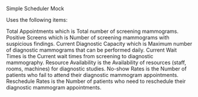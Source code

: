 Simple Scheduler Mock

Uses the following items:

Total Appointments which is Total number of screening mammograms.
Positive Screens which is Number of screening mammograms with suspicious findings.
Current Diagnostic Capacity which is Maximum number of diagnostic mammograms that can be performed daily.
Current Wait Times is the Current wait times from screening to diagnostic mammography.
Resource Availability is the Availability of resources (staff, rooms, machines) for diagnostic studies.
No-show Rates is the Number of patients who fail to attend their diagnostic mammogram appointments.
Reschedule Rates is the Number of patients who need to reschedule their diagnostic mammogram appointments.

